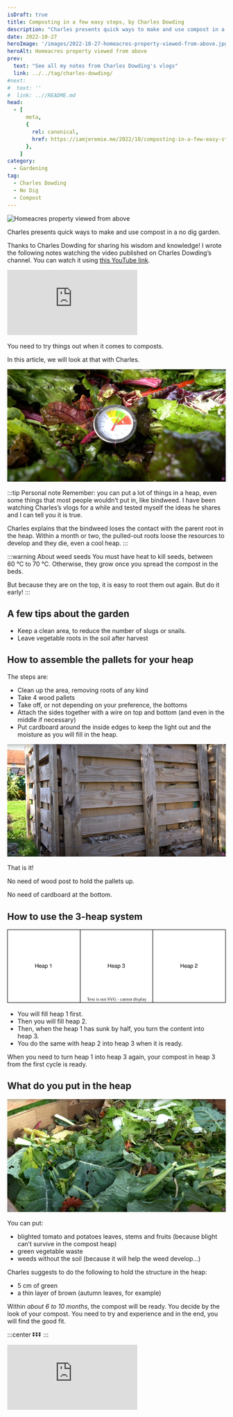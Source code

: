 ```yaml
---
isDraft: true
title: Composting in a few easy steps, by Charles Dowding
description: "Charles presents quick ways to make and use compost in a no dig garden."
date: 2022-10-27
heroImage: '/images/2022-10-27-homeacres-property-viewed-from-above.jpg'
heroAlt: Homeacres property viewed from above
prev:
  text: "See all my notes from Charles Dowding's vlogs"
  link: ../../tag/charles-dowding/
#next:
#  text: ''
#  link: ..//README.md
head:
  - [
      meta,
      {
        rel: canonical,
        href: https://iamjeremie.me/2022/10/composting-in-a-few-easy-steps-charles-dowding,
      },
    ]
category:
  - Gardening
tag:
  - Charles Dowding
  - No Dig
  - Compost
---
```


![Homeacres property viewed from above](/images/2022-10-27-homeacres-property-viewed-from-above.jpg 'Credits: image taken from Charles Dowding’s vlog')

Charles presents quick ways to make and use compost in a no dig garden.

Thanks to Charles Dowding for sharing his wisdom and knowledge!
I wrote the following notes watching the video published on Charles Dowding’s channel.
You can watch it using [this YouTube link](https://www.youtube.com/watch?v=TECfM93K36Y).

<!-- markdownlint-disable MD033 -->
<p class="newsletter-wrapper"><iframe class="newsletter-embed" src="https://iamjeremie.substack.com/embed" frameborder="0" scrolling="no"></iframe></p>

You need to try things out when it comes to composts.

In this article, we will look at that with Charles.

![Compost thermometer in fresh vegetable waste](./images/compost-thermometer-in-fresh-vegetable-waste.jpg 'Credits: image taken from Charles Dowding’s vlog')

:::tip Personal note
Remember: you can put a lot of things in a heap, even some things that most people wouldn’t put in, like bindweed. I have been watching Charles’s vlogs for a while and tested myself the ideas he shares and I can tell you it is true.

Charles explains that the bindweed loses the contact with the parent root in the heap. Within a month or two, the pulled-out roots loose the resources to develop and they die, even a cool heap.
:::

:::warning About weed seeds
You must have heat to kill seeds, between 60 °C to 70 °C. Otherwise, they grow once you spread the compost in the beds.

But because they are on the top, it is easy to root them out again. But do it early!
:::

## A few tips about the garden

- Keep a clean area, to reduce the number of slugs or snails.
- Leave vegetable roots in the soil after harvest

## How to assemble the pallets for your heap

The steps are:

- Clean up the area, removing roots of any kind
- Take 4 wood pallets
- Take off, or not depending on your preference, the bottoms
- Attach the sides together with a wire on top and bottom (and even in the middle if necessary)
- Put cardboard around the inside edges to keep the light out and the moisture as you will fill in the heap.

![Wood pallets attached one to the other with a wire](./images/pallets-attached-with-a-wire.jpg 'Credits: image taken from Charles Dowding’s vlog')

That is it!

No need of wood post to hold the pallets up.

No need of cardboard at the bottom.

## How to use the 3-heap system

![3-heap system](./images/3-heaps.svg 'A view of the heaps numbered by the creation sequence')

- You will fill heap 1 first.
- Then you will fill heap 2.
- Then, when the heap 1 has sunk by half, you turn the content into heap 3.
- You do the same with heap 2 into heap 3 when it is ready.

When you need to turn heap 1 into heap 3 again, your compost in heap 3 from the first cycle is ready.

## What do you put in the heap

![Inside a pallet heap, a lot of green vegetable waste](./images/inside-a-pallet-heap.jpg 'Credits: image taken from Charles Dowding’s vlog')

You can put:

- blighted tomato and potatoes leaves, stems and fruits (because blight can’t survive in the compost heap)
- green vegetable waste
- weeds without the soil (because it will help the weed develop…)

Charles suggests to do the following to hold the structure in the heap:

- 5 cm of green
- a thin layer of brown (autumn leaves, for example)

Within _about 6 to 10 months_, the compost will be ready. You decide by the look of your compost. You need to try and experience and in the end, you will find the good fit.

:::center
⏬⏬⏬
:::

<!-- markdownlint-disable MD033 -->
<p class="newsletter-wrapper"><iframe class="newsletter-embed" src="https://iamjeremie.substack.com/embed" frameborder="0" scrolling="no"></iframe></p>
